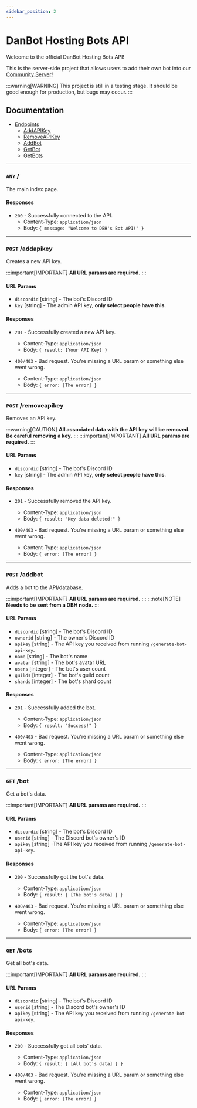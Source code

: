 ```yaml
---
sidebar_position: 2
---
```


# DanBot Hosting Bots API

Welcome to the official DanBot Hosting Bots API!

This is the server-side project that allows users to add their own bot into our [Community Server](https://discord.gg/dbh)!

:::warning[WARNING]
This project is still in a testing stage. It should be good enough for production, but bugs may occur.
:::
## Documentation

- [Endpoints](#documentation)
  - [AddAPIKey](#post-addapikey)
  - [RemoveAPIKey](#post-removeapikey)
  - [AddBot](#post-addbot)
  - [GetBot](#get-bot)
  - [GetBots](#get-bots)


---

### `ANY` /

The main index page.

#### Responses

- `200` - Successfully connected to the API.
    - Content-Type: `application/json`
    - Body: `{ message: "Welcome to DBH's Bot API!" }`

---

### `POST` /addapikey

Creates a new API key.

:::important[IMPORTANT]
**All URL params are required.**
:::
#### URL Params

- `discordid` [string] - The bot's Discord ID
- `key` [string] - The admin API key, **only select people have this**.

#### Responses

- `201` - Successfully created a new API key.
    - Content-Type: `application/json`
    - Body: `{ result: [Your API Key] }`

- `400/403` - Bad request. You're missing a URL param or something else went wrong.
    - Content-Type: `application/json`
    - Body: `{ error: [The error] }`

---

### `POST` /removeapikey

Removes an API key. 

:::warning[CAUTION]
**All associated data with the API key will be removed. Be careful removing a key.**
:::
:::important[IMPORTANT]
**All URL params are required.**
:::
#### URL Params

- `discordid` [string] - The bot's Discord ID
- `key` [string] - The admin API key, **only select people have this**.

#### Responses

- `201` - Successfully removed the API key.
    - Content-Type: `application/json`
    - Body: `{ result: "Key data deleted!" }`

- `400/403` - Bad request. You're missing a URL param or something else went wrong.
    - Content-Type: `application/json`
    - Body: `{ error: [The error] }`

---

### `POST` /addbot

Adds a bot to the API/database.

:::important[IMPORTANT]
**All URL params are required.**
:::
:::note[NOTE]
**Needs to be sent from a DBH node.**
:::

#### URL Params

- `discordid` [string] - The bot's Discord ID
- `ownerid` [string] - The owner's Discord ID
- `apikey` [string] - The API key you received from running `/generate-bot-api-key`.
- `name` [string] - The bot's name
- `avatar` [string] - The bot's avatar URL
- `users` [integer] - The bot's user count
- `guilds` [integer] - The bot's guild count
- `shards` [integer] - The bot's shard count

#### Responses

- `201` - Successfully added the bot.
    - Content-Type: `application/json`
    - Body: `{ result: "Success!" }`

- `400/403` - Bad request. You're missing a URL param or something else went wrong.
    - Content-Type: `application/json`
    - Body: `{ error: [The error] }`

---

### `GET` /bot

Get a bot's data.

:::important[IMPORTANT]
**All URL params are required.**
:::

#### URL Params

- `discordid` [string] - The bot's Discord ID
- `userid` [string] - The Discord bot's owner's ID
- `apikey` [string] -The API key you received from running `/generate-bot-api-key`.

#### Responses

- `200` - Successfully got the bot's data.
    - Content-Type: `application/json`
    - Body: `{ result: { [The bot's data] } }`

- `400/403` - Bad request. You're missing a URL param or something else went wrong.
    - Content-Type: `application/json`
    - Body: `{ error: [The error] }`

---

### `GET` /bots

Get all bot's data.

:::important[IMPORTANT]
**All URL params are required.**
:::
#### URL Params

- `discordid` [string] - The bot's Discord ID
- `userid` [string] - The Discord bot's owner's ID
- `apikey` [string] - The API key you received from running `/generate-bot-api-key`.

#### Responses

- `200` - Successfully got all bots' data.
    - Content-Type: `application/json`
    - Body: `{ result: { [All bot's data] } }`

- `400/403` - Bad request. You're missing a URL param or something else went wrong.
    - Content-Type: `application/json`
    - Body: `{ error: [The error] }`

